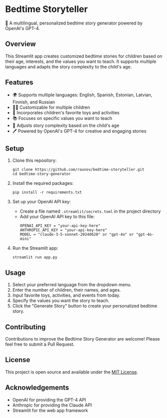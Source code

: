 # Bedtime Storyteller

🌙 A multilingual, personalized bedtime story generator powered by OpenAI's GPT-4.

## Overview

This Streamlit app creates customized bedtime stories for children based on their age, interests, and the values you want to teach. It supports multiple languages and adapts the story complexity to the child's age.

## Features

- 🌍 Supports multiple languages: English, Spanish, Estonian, Latvian, Finnish, and Russian
- 👧👦 Customizable for multiple children
- 🧸 Incorporates children's favorite toys and activities
- 📚 Focuses on specific values you want to teach
- 🎨 Adjusts story complexity based on the child's age
- 🖊️ Powered by OpenAI's GPT-4 for creative and engaging stories

## Setup

1. Clone this repository:
   ```
   git clone https://github.com/raunov/bedtime-storyteller.git
   cd bedtime-story-generator
   ```

2. Install the required packages:
   ```
   pip install -r requirements.txt
   ```

3. Set up your OpenAI API key:
   - Create a file named `.streamlit/secrets.toml` in the project directory
   - Add your OpenAI API key to this file:
     ```
     OPENAI_API_KEY = "your-api-key-here"
     ANTHROPIC_API_KEY = "your-api-key-here"
     MODEL = "claude-3-5-sonnet-20240620" or "gpt-4o" or "gpt-4o-mini"
     ```

4. Run the Streamlit app:
   ```
   streamlit run app.py
   ```

## Usage

1. Select your preferred language from the dropdown menu.
2. Enter the number of children, their names, and ages.
3. Input favorite toys, activities, and events from today.
4. Specify the values you want the story to teach.
5. Click the "Generate Story" button to create your personalized bedtime story.

## Contributing

Contributions to improve the Bedtime Story Generator are welcome! Please feel free to submit a Pull Request.

## License

This project is open source and available under the [MIT License](https://opensource.org/licenses/MIT).

## Acknowledgements

- OpenAI for providing the GPT-4 API
- Anthropic for providing the Claude API
- Streamlit for the web app framework